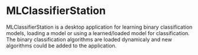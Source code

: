 # MLClassifierStation

MLClassifierStation is a desktop application for learning binary classification models, loading a model or using a learned/loaded model for classification.
The binary classification algorithms are loaded dynamicaly and new algorithms could be added to the application.
